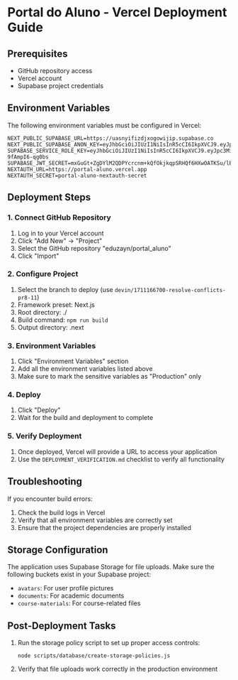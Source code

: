 # Portal do Aluno - Vercel Deployment Guide

## Prerequisites
- GitHub repository access
- Vercel account
- Supabase project credentials

## Environment Variables
The following environment variables must be configured in Vercel:

```
NEXT_PUBLIC_SUPABASE_URL=https://uasnyifizdjxogowijip.supabase.co
NEXT_PUBLIC_SUPABASE_ANON_KEY=eyJhbGciOiJIUzI1NiIsInR5cCI6IkpXVCJ9.eyJpc3MiOiJzdXBhYmFzZSIsInJlZiI6InVhc255aWZpemRqeG9nb3dpamlwIiwicm9sZSI6ImFub24iLCJpYXQiOjE3NDE1ODYzMjIsImV4cCI6MjA1NzE2MjMyMn0.WGkiWL6VEazfIBHHz8LguEr8pRVy5XlbZT0iQ2rdfHU
SUPABASE_SERVICE_ROLE_KEY=eyJhbGciOiJIUzI1NiIsInR5cCI6IkpXVCJ9.eyJpc3MiOiJzdXBhYmFzZSIsInJlZiI6InVhc255aWZpemRqeG9nb3dpamlwIiwicm9sZSI6InNlcnZpY2Vfcm9sZSIsImlhdCI6MTc0MTU4NjMyMiwiZXhwIjoyMDU3MTYyMzIyfQ.MAp_vHBYhYj32rL3ALKFA919bY2EL-9fAmpI6-qg0bs
SUPABASE_JWT_SECRET=mxGuGt+ZgDYlM2QDPYcrcnm+kQfOkjkqpSRHQf6HXwOATKSu/lE0hqQjRmEBdUaOt0NExUE0L4kDO9SFCUL8rw==
NEXTAUTH_URL=https://portal-aluno.vercel.app
NEXTAUTH_SECRET=portal-aluno-nextauth-secret
```

## Deployment Steps

### 1. Connect GitHub Repository
1. Log in to your Vercel account
2. Click "Add New" → "Project"
3. Select the GitHub repository "eduzayn/portal_aluno"
4. Click "Import"

### 2. Configure Project
1. Select the branch to deploy (use `devin/1711166700-resolve-conflicts-pr8-11`)
2. Framework preset: Next.js
3. Root directory: ./
4. Build command: `npm run build`
5. Output directory: .next

### 3. Environment Variables
1. Click "Environment Variables" section
2. Add all the environment variables listed above
3. Make sure to mark the sensitive variables as "Production" only

### 4. Deploy
1. Click "Deploy"
2. Wait for the build and deployment to complete

### 5. Verify Deployment
1. Once deployed, Vercel will provide a URL to access your application
2. Use the `DEPLOYMENT_VERIFICATION.md` checklist to verify all functionality

## Troubleshooting
If you encounter build errors:
1. Check the build logs in Vercel
2. Verify that all environment variables are correctly set
3. Ensure that the project dependencies are properly installed

## Storage Configuration
The application uses Supabase Storage for file uploads. Make sure the following buckets exist in your Supabase project:
- `avatars`: For user profile pictures
- `documents`: For academic documents
- `course-materials`: For course-related files

## Post-Deployment Tasks
1. Run the storage policy script to set up proper access controls:
   ```
   node scripts/database/create-storage-policies.js
   ```
2. Verify that file uploads work correctly in the production environment
